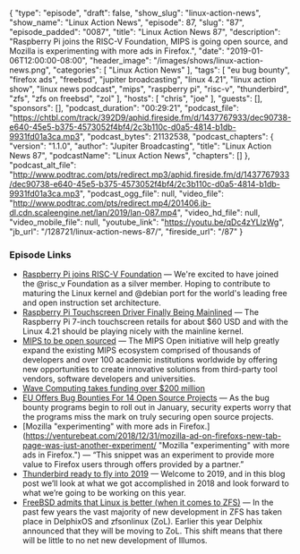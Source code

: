 {
  "type": "episode",
  "draft": false,
  "show_slug": "linux-action-news",
  "show_name": "Linux Action News",
  "episode": 87,
  "slug": "87",
  "episode_padded": "0087",
  "title": "Linux Action News 87",
  "description": "Raspberry Pi joins the RISC-V Foundation, MIPS is going open source, and Mozilla is experimenting with more ads in Firefox.",
  "date": "2019-01-06T12:00:00-08:00",
  "header_image": "/images/shows/linux-action-news.png",
  "categories": [
    "Linux Action News"
  ],
  "tags": [
    "eu bug bounty",
    "firefox ads",
    "freebsd",
    "jupiter broadcasting",
    "linux 4.21",
    "linux action show",
    "linux news podcast",
    "mips",
    "raspberry pi",
    "risc-v",
    "thunderbird",
    "zfs",
    "zfs on freebsd",
    "zol"
  ],
  "hosts": [
    "chris",
    "joe"
  ],
  "guests": [],
  "sponsors": [],
  "podcast_duration": "00:29:21",
  "podcast_file": "https://chtbl.com/track/392D9/aphid.fireside.fm/d/1437767933/dec90738-e640-45e5-b375-4573052f4bf4/2c3b110c-d0a5-4814-b1db-9931fd01a3ca.mp3",
  "podcast_bytes": 21132538,
  "podcast_chapters": {
    "version": "1.1.0",
    "author": "Jupiter Broadcasting",
    "title": "Linux Action News 87",
    "podcastName": "Linux Action News",
    "chapters": []
  },
  "podcast_alt_file": "http://www.podtrac.com/pts/redirect.mp3/aphid.fireside.fm/d/1437767933/dec90738-e640-45e5-b375-4573052f4bf4/2c3b110c-d0a5-4814-b1db-9931fd01a3ca.mp3",
  "podcast_ogg_file": null,
  "video_file": "http://www.podtrac.com/pts/redirect.mp4/201406.jb-dl.cdn.scaleengine.net/lan/2019/lan-087.mp4",
  "video_hd_file": null,
  "video_mobile_file": null,
  "youtube_link": "https://youtu.be/qDc4zYLlzWg",
  "jb_url": "/128721/linux-action-news-87/",
  "fireside_url": "/87"
}


### Episode Links

  * [Raspberry Pi joins RISC-V Foundation](https://twitter.com/Raspberry_Pi/status/1081187761418317824 "Raspberry Pi joins RISC-V Foundation") — We're excited to have joined the @risc_v Foundation as a silver member. Hoping to contribute to maturing the Linux kernel and @debian port for the world's leading free and open instruction set architecture.
  * [Raspberry Pi Touchscreen Driver Finally Being Mainlined](https://www.phoronix.com/scan.php?page=news_item&px=RPi-Touchscreen-Driver-Mainline "Raspberry Pi Touchscreen Driver Finally Being Mainlined") — The Raspberry Pi 7-inch touchscreen retails for about $60 USD and with the Linux 4.21 should be playing nicely with the mainline kernel.
  * [MIPS to be open sourced](https://wavecomp.ai/wave-computing-launches-the-mips-open-initiative "MIPS to be open sourced") — The MIPS Open initiative will help greatly expand the existing MIPS ecosystem comprised of thousands of developers and over 100 academic institutions worldwide by offering new opportunities to create innovative solutions from third-party tool vendors, software developers and universities. 
  * [Wave Computing takes funding over $200 million](http://www.eenewseurope.com/news/wave-computing-takes-funding-over-200-million "Wave Computing takes funding over $200 million")
  * [EU Offers Bug Bounties For 14 Open Source Projects](https://threatpost.com/eu-offers-bug-bounties-for-14-open-source-projects/140473/ "EU Offers Bug Bounties For 14 Open Source Projects") — As the bug bounty programs begin to roll out in January, security experts worry that the programs miss the mark on truly securing open source projects.
  * [Mozilla "experimenting" with more ads in Firefox.](https://venturebeat.com/2018/12/31/mozilla-ad-on-firefoxs-new-tab-page-was-just-another-experiment/ "Mozilla "experimenting" with more ads in Firefox.") — “This snippet was an experiment to provide more value to Firefox users through offers provided by a partner.”
  * [Thunderbird ready to fly into 2019](https://blog.mozilla.org/thunderbird/2019/01/thunderbird-in-2019/ "Thunderbird ready to fly into 2019") — Welcome to 2019, and in this blog post we’ll look at what we got accomplished in 2018 and look forward to what we’re going to be working on this year.
  * [FreeBSD admits that Linux is better (when it comes to ZFS)](https://lists.freebsd.org/pipermail/freebsd-current/2018-December/072422.html "FreeBSD admits that Linux is better \(when it comes to ZFS\)") — In the past few years the vast majority of new development in ZFS has taken place in DelphixOS and zfsonlinux (ZoL). Earlier this year Delphix announced that they will be moving to ZoL. This shift means that there will be little to no net new development of Illumos. 


